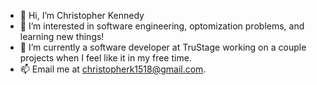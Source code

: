 - 👋 Hi, I’m Christopher Kennedy
- 👀 I’m interested in software engineering, optomization problems, and learning new things!
- 🌱 I’m currently a software developer at TruStage working on a couple projects when I feel like it in my free time.
- 📫 Email me at christopherk1518@gmail.com.
